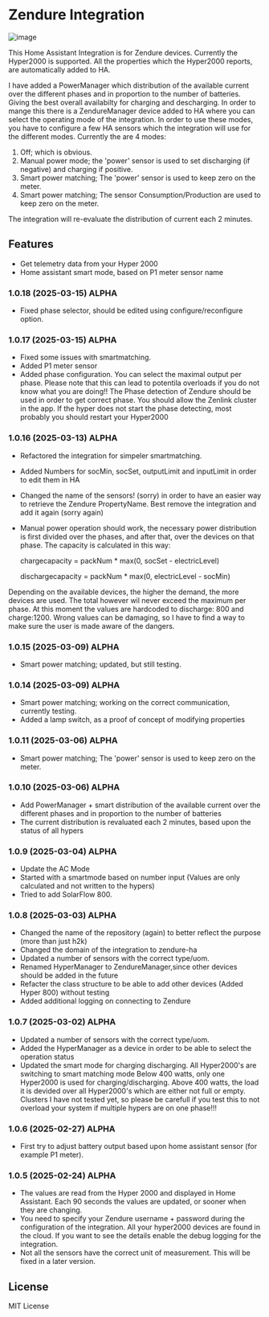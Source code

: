 # Zendure Integration
![image](https://github.com/user-attachments/assets/393fec2b-af03-4876-a2d3-3bb3111de1d0)

This Home Assistant Integration is for Zendure devices. Currently the Hyper2000 is supported.
All the properties which the Hyper2000 reports, are automatically added to HA.

I have added a PowerManager which distribution of the available current over the different phases and in proportion to the number of batteries. Giving the best overall availabilty for charging and descharging. In order to mange this there is a ZendureManager device added to HA where you can select the operating mode of the integration. In order to use these modes, you have to configure a few HA sensors which the integration will use for the different modes.
Currently the are 4 modes:
1) Off; which is obvious.
2) Manual power mode; the 'power' sensor is used to set discharging (if negative) and charging if positive.
3) Smart power matching; The 'power' sensor is used to keep zero on the meter.
4) Smart power matching; The sensor Consumption/Production are used to keep zero on the meter.

The integration will re-evaluate the distribution of current each 2 minutes.

## Features

- Get telemetry data from your Hyper 2000
- Home assistant smart mode, based on P1 meter sensor name

### 1.0.18 (2025-03-15) ALPHA
- Fixed phase selector, should be edited using configure/reconfigure option.

### 1.0.17 (2025-03-15) ALPHA
- Fixed some issues with smartmatching.
- Added P1 meter sensor
- Added phase configuration.
    You can select the maximal output per phase. Please note that this can lead to potentila overloads if you do not know what you are doing!!
    The Phase detection of Zendure should be used in order to get correct phase. You should allow the Zenlink cluster in the app. If the hyper does not start the phase detecting, most probably you should restart your Hyper2000

### 1.0.16 (2025-03-13) ALPHA

- Refactored the integration for simpeler smartmatching.
- Added Numbers for socMin, socSet, outputLimit and inputLimit in order to edit them in HA
- Changed the name of the sensors! (sorry) in order to have an easier way to retrieve the Zendure PropertyName. Best remove the integration and add it again (sorry again)
- Manual power operation should work, the necessary power distribution is first divided over the phases, and after that, over the devices on that phase.
The capacity is calculated in this way:

    chargecapacity = packNum * max(0, socSet - electricLevel)

    dischargecapacity = packNum * max(0, electricLevel - socMin)

Depending on the available devices, the higher the demand, the more devices are used. The total however wil never exceed the maximum per phase. At this moment the values are hardcoded to discharge: 800 and charge:1200. Wrong values can be damaging, so I have to find a way to make sure the user is made aware of the dangers.


### 1.0.15 (2025-03-09) ALPHA

- Smart power matching; updated, but still testing.

### 1.0.14 (2025-03-09) ALPHA

- Smart power matching; working on the correct communication, currently testing.
- Added a lamp switch, as a proof of concept of modifying properties

### 1.0.11 (2025-03-06) ALPHA

- Smart power matching; The 'power' sensor is used to keep zero on the meter.

### 1.0.10 (2025-03-06) ALPHA

- Add PowerManager + smart distribution of the available current over the different phases and in proportion to the number of batteries
- The current distribution is revaluated each 2 minutes, based upon the status of all hypers

### 1.0.9 (2025-03-04) ALPHA

- Update the AC Mode
- Started with a smartmode based on number input (Values are only calculated and not written to the hypers)
- Tried to add SolarFlow 800.

### 1.0.8 (2025-03-03) ALPHA

- Changed the name of the repository (again) to better reflect the purpose (more than just h2k)
- Changed the domain of the integration to zendure-ha
- Updated a number of sensors with the correct type/uom.
- Renamed HyperManager to ZendureManager,since other devices should be added in the future
- Refacter the class structure to be able to add other devices (Added Hyper 800) without testing
- Added additional logging on connecting to Zendure

### 1.0.7 (2025-03-02) ALPHA

- Updated a number of sensors with the correct type/uom.
- Added the HyperManager as a device in order to be able to select the operation status
- Updated the smart mode for charging discharging.
    All Hyper2000's are switching to smart matching mode
    Below 400 watts, only one Hyper2000 is used for charging/discharging. Above 400 watts, the load it is devided over all Hyper2000's which are either not full or empty. Clusters I have not tested yet, so please be carefull if you test this to not overload your system if multiple hypers are on one phase!!!

### 1.0.6 (2025-02-27) ALPHA

- First try to adjust battery output based upon home assistant sensor (for example P1 meter).

### 1.0.5 (2025-02-24) ALPHA

- The values are read from the Hyper 2000 and displayed in Home Assistant. Each 90 seconds the values are updated, or sooner when they are changing.
- You need to specify your Zendure username + password during the configuration of the integration. All your hyper2000 devices are found in the cloud. If you want to see the details enable the debug logging for the integration.
- Not all the sensors have the correct unit of measurement. This will be fixed in a later version.

## License

MIT License
